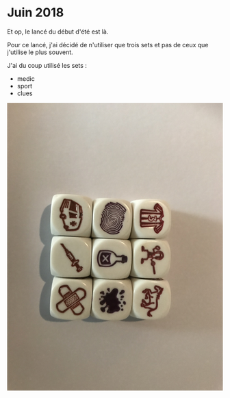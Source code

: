 # Juin 2018



Et op, le lancé du début d'été est là.

Pour ce lancé, j'ai décidé de n'utiliser que trois sets et pas de ceux que j'utilise le plus souvent.

J'ai du coup utilisé les sets :

* medic
* sport
* clues




![](/assets/des_juin_2018.jpg)
